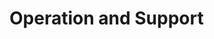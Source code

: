 # Operation and Support

<!--
Intent

Most systems will be subject to support and operational requirements, particularly around how they are monitored, managed and administered. Including a dedicated section in the software guidebook lets you be explicit about how your software will or does support those requirements. This section should address the following types of questions:

• Is it clear how the software provides the ability for operation/support teams to monitor and manage the system?
• How is this achieved across all tiers of the architecture?
• How can operational staff diagnose problems?
• Where are errors and information logged? (e.g. log files, Windows Event Log, SMNP, JMX, WMI, custom diagnostics, etc)
• Do configuration changes require a restart?
• Arethereanymanualhousekeepingtasksthatneedtobeperformedonaregularbasis?
• Does old data need to be periodically archived?
-->
